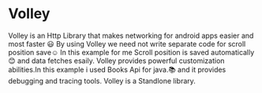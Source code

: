 # Volley
Volley is an Http Library that makes networking for android apps easier and most faster :smiley:
By using Volley we need not write separate code for scroll position save:relaxed: 
In this example for me Scroll position is saved automatically :blush: and data fetches esaily.
Volley provides powerful customization abilities.In this example i used Books Api for java.:books:
and it provides debugging and tracing tools.
Volley is a Standlone library.
